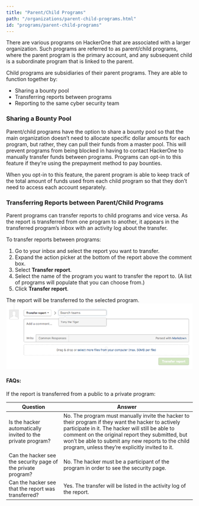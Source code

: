 ```yaml
---
title: "Parent/Child Programs"
path: "/organizations/parent-child-programs.html"
id: "programs/parent-child-programs"
---
```


There are various programs on HackerOne that are associated with a larger organization. Such programs are referred to as parent/child programs, where the parent program is the primary account, and any subsequent child is a subordinate program that is linked to the parent.

Child programs are subsidiaries of their parent programs. They are able to function together by:
* Sharing a bounty pool
* Transferring reports between programs
* Reporting to the same cyber security team

### Sharing a Bounty Pool
Parent/child programs have the option to share a bounty pool so that the main organization doesn’t need to allocate specific dollar amounts for each program, but rather, they can pull their funds from a master pool. This will prevent programs from being blocked in having to contact HackerOne to manually transfer funds between programs. Programs can opt-in to this feature if they’re using the prepayment method to pay bounties.

When you opt-in to this feature, the parent program is able to keep track of the total amount of funds used from each child program so that they don’t need to access each account separately.

### Transferring Reports between Parent/Child Programs
Parent programs can transfer reports to child programs and vice versa. As the report is transferred from one program to another, it appears in the transferred program’s inbox with an activity log about the transfer.  

To transfer reports between programs:
1. Go to your inbox and select the report you want to transfer.
2. Expand the action picker at the bottom of the report above the comment box.
3. Select <b>Transfer report</b>.
4. Select the name of the program you want to transfer the report to. (A list of programs will populate that you can choose from.)
5. Click <b>Transfer report</b>.

The report will be transferred to the selected program.
![parent-child-programs-2](./images/parent-child-programs-2.png)

#### FAQs:
If the report is transferred from a public to a private program:

Question | Answer
-------- | -------
Is the hacker automatically invited to the private program? | No. The program must manually invite the hacker to their program if they want the hacker to actively participate in it. The hacker will still be able to comment on the original report they submitted, but won’t be able to submit any new reports to the child program, unless they’re explicitly invited to it.
Can the hacker see the security page of the private program? | No. The hacker must be a participant of the program in order to see the security page.
Can the hacker see that the report was transferred? | Yes. The transfer will be listed in the activity log of the report.
